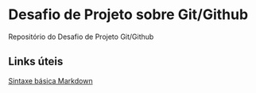 # Desafio de Projeto sobre Git/Github
Repositório do Desafio de Projeto Git/Github

## Links úteis
[Sintaxe básica Markdown](https://www.markdownguide.org/basic-syntax/)


